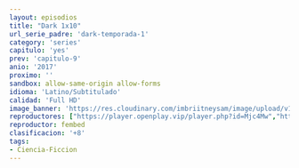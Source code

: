 ```yaml
---
layout: episodios
title: "Dark 1x10"
url_serie_padre: 'dark-temporada-1'
category: 'series'
capitulo: 'yes'
prev: 'capitulo-9'
anio: '2017'
proximo: ''
sandbox: allow-same-origin allow-forms
idioma: 'Latino/Subtitulado'
calidad: 'Full HD'
image_banner: 'https://res.cloudinary.com/imbriitneysam/image/upload/v1547164649/dark-banner-min.jpg'
reproductores: ["https://player.openplay.vip/player.php?id=Mjc4Mw","https://api.cuevana3.io/rr/gd.php?h=ek5lbm9xYWNrS0xJMVp5b21KREk0dFBLbjVkaHhkRGdrOG1jbnBpUnhhS1Z2SktpbWNyUnVzYVFxS3VKM05Xa21NYXRYNG5GME16WXBKcUFmS3pSeXFtU3FadVkyUT09"]
reproductor: fembed
clasificacion: '+8'
tags:
- Ciencia-Ficcion
---
```












